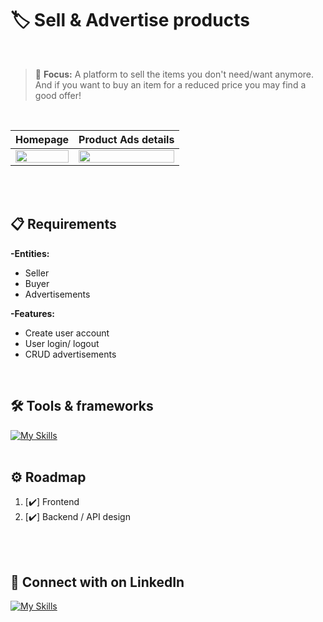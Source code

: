 # 🏷️ Sell & Advertise products
<br>

> 🎯 **Focus:** A platform to sell the items you don't need/want anymore. And if you want to buy an item for a reduced price you may find a good offer!

<br>
 
Homepage                   |  Product Ads details
:-------------------------:|:-------------------------:
<img src="https://github.com/meloryayala/anunx-next-project/assets/79602378/c8302e47-f07b-42bd-9d3a-387adf1b68a6" width="100%"> |  <img src="https://github.com/meloryayala/anunx-next-project/assets/79602378/4a81324b-eb10-4eca-bbf1-8a48dbadf8ad)" width="100%">

<br> <br>

## 📋 Requirements

**-Entities:**
* Seller
* Buyer
* Advertisements
      
**-Features:**
* Create user account
* User login/ logout
* CRUD advertisements

<br>

## 🛠️ Tools & frameworks

[![My Skills](https://skillicons.dev/icons?i=js,react,materialui,nodejs,mongodb,postman,git)](https://skillicons.dev)
<br> <br>

## ⚙️ Roadmap

1. [✔️] Frontend
2. [✔️] Backend / API design

<br> <br>

## 🔌 Connect with on LinkedIn

[![My Skills](https://skillicons.dev/icons?i=linkedin)](https://www.linkedin.com/in/melory-ayala/)

<br> <br>

